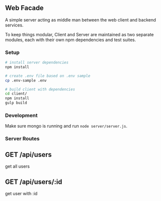 ## Web Facade

A simple server acting as middle man between the web client and backend services.

To keep things modular, Client and Server are maintained as two separate modules, each with their own npm dependencies and test suites.

### Setup
```bash
# install server dependencies
npm install

# create .env file based on .env sample
cp .env-sample .env

# build client with dependencies
cd client/
npm install
gulp build
```


### Development

Make sure mongo is running and run `node server/server.js`.


### Server Routes

## GET /api/users

get all users

## GET /api/users/:id

get user with :id
